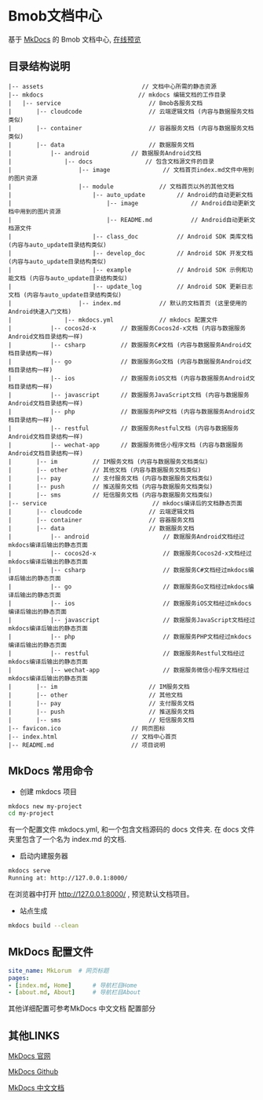 # Bmob文档中心 #
基于 [MkDocs][1] 的 Bmob 文档中心, [在线预览](https://baikingrio.github.io/bmobdocs/)

## 目录结构说明 ##

	|-- assets                            // 文档中心所需的静态资源
	|-- mkdocs                           // mkdocs 编辑文档的工作目录
	|   |-- service                         // Bmob各服务文档
	|       |-- cloudcode                   // 云端逻辑文档 (内容与数据服务文档类似)
	|       |-- container                   // 容器服务文档 (内容与数据服务文档类似)
	|       |-- data                        // 数据服务文档
	|           |-- android            // 数据服务Android文档
	|               |-- docs               // 包含文档源文件的目录
    |                   |-- image               // 文档首页index.md文件中用到的图片资源
	|                   |-- module             // 文档首页以外的其他文档
	|                       |-- auto_update         // Android的自动更新文档
	|                           |-- image               // Android自动更新文档中用到的图片资源
	|                           |-- README.md           // Android自动更新文档源文件
	|                       |-- class_doc           // Android SDK 类库文档 (内容与auto_update目录结构类似)
	|                       |-- develop_doc         // Android SDK 开发文档 (内容与auto_update目录结构类似)
	|                       |-- example             // Android SDK 示例和功能文档 (内容与auto_update目录结构类似)
	|                       |-- update_log          // Android SDK 更新日志文档 (内容与auto_update目录结构类似)
	|                   |-- index.md           // 默认的文档首页 (这里使用的Android快速入门文档)
	|               |-- mkdocs.yml             // mkdocs 配置文件
	|           |-- cocos2d-x       // 数据服务Cocos2d-x文档 (内容与数据服务Android文档目录结构一样)
	|           |-- csharp          // 数据服务C#文档 (内容与数据服务Android文档目录结构一样)
	|           |-- go              // 数据服务Go文档 (内容与数据服务Android文档目录结构一样)
	|           |-- ios             // 数据服务iOS文档 (内容与数据服务Android文档目录结构一样)
	|           |-- javascript      // 数据服务JavaScript文档 (内容与数据服务Android文档目录结构一样)
	|           |-- php             // 数据服务PHP文档 (内容与数据服务Android文档目录结构一样)
	|           |-- restful         // 数据服务Restful文档 (内容与数据服务Android文档目录结构一样)
	|           |-- wechat-app      // 数据服务微信小程序文档 (内容与数据服务Android文档目录结构一样)
	|       |-- im          // IM服务文档 (内容与数据服务文档类似)
	|       |-- other       // 其他文档 (内容与数据服务文档类似)
	|       |-- pay         // 支付服务文档 (内容与数据服务文档类似)
	|       |-- push        // 推送服务文档 (内容与数据服务文档类似)
	|       |-- sms         // 短信服务文档 (内容与数据服务文档类似)
	|-- service                              // mkdocs编译后的文档静态页面
	|       |-- cloudcode                   // 云端逻辑文档
	|       |-- container                   // 容器服务文档
	|       |-- data                        // 数据服务文档
	|           |-- android                     // 数据服务Android文档经过mkdocs编译后输出的静态页面
	|           |-- cocos2d-x                   // 数据服务Cocos2d-x文档经过mkdocs编译后输出的静态页面
	|           |-- csharp                      // 数据服务C#文档经过mkdocs编译后输出的静态页面
	|           |-- go                          // 数据服务Go文档经过mkdocs编译后输出的静态页面
	|           |-- ios                         // 数据服务iOS文档经过mkdocs编译后输出的静态页面
	|           |-- javascript                  // 数据服务JavaScript文档经过mkdocs编译后输出的静态页面
	|           |-- php                         // 数据服务PHP文档经过mkdocs编译后输出的静态页面
	|           |-- restful                     // 数据服务Restful文档经过mkdocs编译后输出的静态页面
	|           |-- wechat-app                  // 数据服务微信小程序文档经过mkdocs编译后输出的静态页面
	|       |-- im                          // IM服务文档
	|       |-- other                       // 其他文档
	|       |-- pay                         // 支付服务文档
	|       |-- push                        // 推送服务文档
	|       |-- sms                         // 短信服务文档
	|-- favicon.ico                    // 网页图标
	|-- index.html                     // 文档中心首页
	|-- README.md                      // 项目说明

## MkDocs 常用命令 ##

 - 创建 mkdocs 项目

```bash
mkdocs new my-project
cd my-project
```
 有一个配置文件 mkdocs.yml, 和一个包含文档源码的 docs 文件夹. 在 docs 文件夹里包含了一个名为  index.md 的文档.
 
 - 启动内建服务器

```bash
mkdocs serve
Running at: http://127.0.0.1:8000/
```
在浏览器中打开 http://127.0.0.1:8000/ , 预览默认文档项目。

 - 站点生成
```bash
mkdocs build --clean
```

## MkDocs 配置文件 ##
```yaml
site_name: MkLorum  # 网页标题
pages:
- [index.md, Home]      # 导航栏目Home
- [about.md, About]     # 导航栏目About
```

其他详细配置可参考MkDocs 中文文档 配置部分

## 其他LINKS ##

[MkDocs 官网][1]

[MkDocs Github][2]

[MkDocs 中文文档][3]


  [1]: http://www.mkdocs.org/ "MkDocs 官网"
  [2]: https://github.com/mkdocs/mkdocs/ "MkDocs Github"
  [3]: http://markdown-docs-zh.readthedocs.io/zh_CN/latest/ "MkDocs 中文文档"